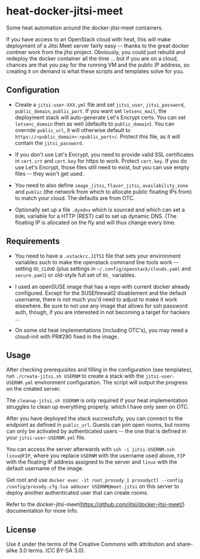 # heat-docker-jitsi-meet
Some heat automation around the docker-jitsi-meet containers.

If you have access to an OpenStack cloud with heat, this will make deployment
of a Jitsi Meet server fairly easy -- thanks to the great docker continer work
from the jitsi project. Obviously, you could just rebuild and redeploy the
docker container all the time ... but if you are on a cloud, chances are that
you pay for the running VM and the public IP address, so creating it on demand
is what these scripts and templates solve for you.

## Configuration

* Create a ``jitsi-user-XXX.yml`` file and set ``jitsi_user``, ``jitsi_password``, 
  ``public_domain``, ``public_port``. If you want set ``letsenc_mail``, the deployment stack
  will auto-generate Let's Encrypt certs. You can set ``letsenc_domain`` then as well (defaults
  to ``public_domain``).
  You can override ``public_url``, it will otherwise default to ``https://<public_domain>:<public_port>/``.
  Protect this file, as it will contain the ``jitsi_password``.

* If you don't use Let's Encrypt, you need to provide valid SSL certificates in ``cert.crt`` 
  and ``cert.key`` for https to work. Protect ``cert.key``. If you do use Let's Encrypt, those 
  files still need to exist, but you can use empty files -- they won't get used.

* You need to also define ``image_jitsi``, ``flavor_jitsi``, ``availability_zone`` and ``public``
  (the network from which to allocate public floating IPs from) to match your cloud.
  The defaults are from OTC.

* Optionally set up a file ``.dyndns`` which is sourced and which can set a ``DURL`` variable 
  for a HTTP (REST) call to set up dynamic DNS. (The floating IP is allocated on the fly and will
  thus change every time.

## Requirements

* You need to have a ``.ostackrc.JITSI`` file that sets your environment variables such to make
  the openstack command line tools work -- setting ``OS_CLOUD`` (plus settings in 
  ``~/.config/openstack/clouds.yaml`` and ``secure.yaml``) or old-style full set of ``OS_`` 
  variables.

* I used an openSUSE image that has a repo with current docker already configured. Except
  for the SUSEfirewall2 disablement and the default username, there is not much you'd need
  to adjust to make it work elsewhere. Be sure to not use any image that allows for ssh
  password auth, though, if you are interested in not becoming a target for hackers ...

* On some old heat implementations (including OTC's), you may need a cloud-init with PR#290 
  fixed in the image.

## Usage

After checking prerequisites and filling in the configuration (see templates),
run ``./create-jitsi.sh USERNM`` to create a stack with the ``jitsi-user-USERNM.yml``
environment configuration. The script will output the progress on the created server.

The ``cleanup-jitsi.sh USERNM`` is only required if your heat implementation struggles
to clean up everything properly. which I have only seen on OTC.

After you have deployed the stack successfully, you can connect to the endpoint as
defined in ``public_url``. Guests can join open rooms, but rooms can only be activated
by authenticated users -- the one that is defined in your ``jitsi-user-USERNM.yml``
file.

You can access the server afterwards with ``ssh -i jitsi-USERNM.ssh linux@FIP``,
where you replace ``USERNM`` with the username used above, ``FIP`` with the floating
IP address assigned to the server and ``linux`` with the default username of the image.

Get root and use ``docker exec -it root_prosody_1 prosodyctl --config /config/prosody.cfg.lua adduser USERNM@meet.jitsi``
on this server to deploy another authenticated user that can create rooms.

Refer to the docker-jitsi-meet(https://github.com/jitsi/docker-jitsi-meet/) documentation
for more info.

## License

Use it under the terms of the Creative Commons with attribution and share-alike 3.0 terms.
(CC BY-SA 3.0).

